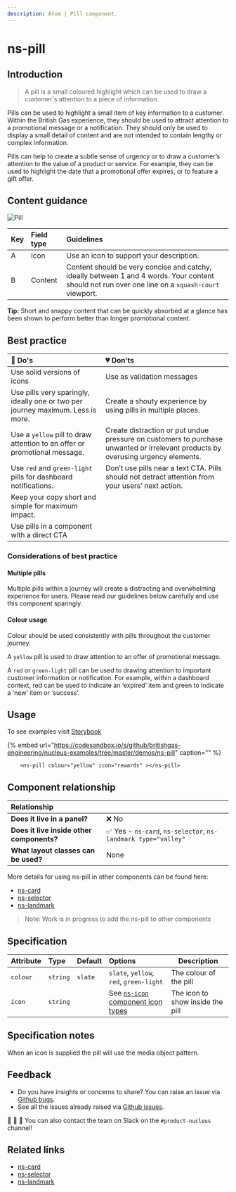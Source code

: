 ```yaml
---
description: Atom | Pill component.
---
```


# ns-pill

## Introduction

> A pill is a small coloured highlight which can be used to draw a customer's attention to a piece of information.

Pills can be used to highlight a small item of key information to a customer. Within the British Gas experience, they should be used to attract attention to a promotional message or a notification. They should only be used to display a small detail of content and are not intended to contain lengthy or complex information.  

Pills can help to create a subtle sense of urgency or to draw a customer’s attention to the value of a product or service. For example, they can be used to highlight the date that a promotional offer expires, or to feature a gift offer. 


## Content guidance

![Pill](https://user-images.githubusercontent.com/3082819/99961064-aeb61180-2d85-11eb-9444-033a869bfab6.jpg)

| Key | Field type | Guidelines |
| :--- | :--- | :--- |
| A | Icon | Use an icon to support your description. |
| B | Content | Content should be very concise and catchy, ideally between 1 and 4 words. Your content should not run over one line on a `squash-court` viewport. |

**Tip:** Short and snappy content that can be quickly absorbed at a glance has been shown to perform better than longer promotional content.  

## Best practice

| 💚 Do's | 💔 Don'ts |
| :---  | :---  |
| Use solid versions of icons | Use as validation messages |
| Use pills very sparingly, ideally one or two per journey maximum. Less is more. | Create a shouty experience by using pills in multiple places.   |
| Use a `yellow` pill to draw attention to an offer or promotional message. | Create distraction or put undue pressure on customers to purchase unwanted or irrelevant products by overusing urgency elements. |
| Use `red` and `green-light` pills for dashboard notifications.  | Don’t use pills near a text CTA. Pills should not detract attention from your users’ next action. |
| Keep your copy short and simple for maximum impact. |  |
| Use pills in a component with a direct CTA |  |


### Considerations of best practice

#### Multiple pills

Multiple pills within a journey will create a distracting and overwhelming experience for users. Please read our guidelines below carefully and use this component sparingly. 

#### Colour usage

Colour should be used consistently with pills throughout the customer journey.  

A `yellow` pill is used to draw attention to an offer of promotional message.  

A `red` or `green-light` pill can be used to drawing attention to important customer information or notification. For example, within a dashboard context, red can be used to indicate an ‘expired’ item and green to indicate a ‘new’ item or ‘success’.

## Usage

To see examples visit [Storybook](https://britishgas.co.uk/nucleus/demo/index.html?path=/story/ns-pill--standard)

{% embed url="https://codesandbox.io/s/github/britishgas-engineering/nucleus-examples/tree/master/demos/ns-pill" caption="" %}

```markup
    <ns-pill colour="yellow" icon="rewards" ></ns-pill>
```

## Component relationship

| **Relationship**|  |
| :---  | :--- |
| **Does it live in a panel?** | ❌ No |
| **Does it live inside other components?** | ✅ Yes -  `ns-card`, `ns-selector`, `ns-landmark type="valley"` |
| **What layout classes can be used?** | None |

More details for using ns-pill in other components can be found here:

* [ns-card](https://docs.britishgas.design/components/ns-card#using-with-ns-pill)
* [ns-selector](https://docs.britishgas.design/components/ns-selector#usage)
* [ns-landmark](https://docs.britishgas.design/components/ns-landmark)

> Note: Work is in progress to add the ns-pill to other components

## Specification

| Attribute | Type | Default | Options | Description |
| :--- | :--- | :--- | :--- |-------------|
| `colour` | `string` | `slate` |  `slate`, `yellow`, `red`, `green-light` | The colour of the pill |
| `icon` | `string` |  |  See [`ns-icon` component icon types](https://britishgas.design/components/ns-icon) | The icon to show inside the pill |

## Specification notes

When an icon is supplied the pill will use the media object pattern.

## Feedback

* Do you have insights or concerns to share? You can raise an issue via [Github bugs](https://github.com/ConnectedHomes/nucleus/issues/new?assignees=&labels=Bug&template=a--bug-report.md&title=[bug]%20[ns-pill]).
* See all the issues already raised via [Github issues](https://github.com/connectedHomes/nucleus/issues?utf8=%E2%9C%93&q=is%3Aopen+is%3Aissue+label%3ABug+[ns-pill]).

💩 🎉 🦄 You can also contact the team on Slack on the `#product-nucleus` channel!

## Related links

* [ns-card](https://docs.britishgas.design/components/ns-card)
* [ns-selector](https://docs.britishgas.design/components/ns-selector)
* [ns-landmark](https://docs.britishgas.design/components/ns-landmark)
